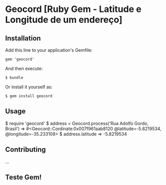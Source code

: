 # Geocord [Ruby Gem - Latitude e Longitude de um endereço]

## Installation

Add this line to your application's Gemfile:

    gem 'geocord'

And then execute:

    $ bundle

Or install it yourself as:

    $ gem install geocord

## Usage

$ require 'geocord'
$ address = Geocord.process('Rua Adolfo Gordo, Brasil')
 => #<Geocord::Cordinate:0x007f961aab8120 @latitude=-5.8219534, @longitude=-35.233108>
$ address.latitude
 => -5.8219534

## Contributing

...

## Teste Gem!
